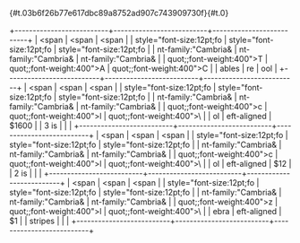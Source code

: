 <span
style="color:#000000;font-weight:400;text-decoration:none;vertical-align:baseline;font-size:11pt;font-family:&quot;Arial&quot;;font-style:normal"></span>

[](){#t.03b6f26b77e617dbc89a8752ad907c743909730f}[](){#t.0}

+--------------------------+--------------------------+--------------------------+
| <span                    | <span                    | <span                    |
| style="font-size:12pt;fo | style="font-size:12pt;fo | style="font-size:12pt;fo |
| nt-family:&quot;Cambria& | nt-family:&quot;Cambria& | nt-family:&quot;Cambria& |
| quot;;font-weight:400">T | quot;;font-weight:400">A | quot;;font-weight:400">C |
| ables</span>             | re</span>                | ool</span>               |
+--------------------------+--------------------------+--------------------------+
| <span                    | <span                    | <span                    |
| style="font-size:12pt;fo | style="font-size:12pt;fo | style="font-size:12pt;fo |
| nt-family:&quot;Cambria& | nt-family:&quot;Cambria& | nt-family:&quot;Cambria& |
| quot;;font-weight:400">c | quot;;font-weight:400">l | quot;;font-weight:400">\ |
| ol                       | eft-aligned</span>       | $1600</span>             |
| 3 is</span>              |                          |                          |
+--------------------------+--------------------------+--------------------------+
| <span                    | <span                    | <span                    |
| style="font-size:12pt;fo | style="font-size:12pt;fo | style="font-size:12pt;fo |
| nt-family:&quot;Cambria& | nt-family:&quot;Cambria& | nt-family:&quot;Cambria& |
| quot;;font-weight:400">c | quot;;font-weight:400">l | quot;;font-weight:400">\ |
| ol                       | eft-aligned</span>       | $12</span>               |
| 2 is</span>              |                          |                          |
+--------------------------+--------------------------+--------------------------+
| <span                    | <span                    | <span                    |
| style="font-size:12pt;fo | style="font-size:12pt;fo | style="font-size:12pt;fo |
| nt-family:&quot;Cambria& | nt-family:&quot;Cambria& | nt-family:&quot;Cambria& |
| quot;;font-weight:400">z | quot;;font-weight:400">l | quot;;font-weight:400">\ |
| ebra                     | eft-aligned</span>       | $1</span>                |
| stripes</span>           |                          |                          |
+--------------------------+--------------------------+--------------------------+

<span></span>
